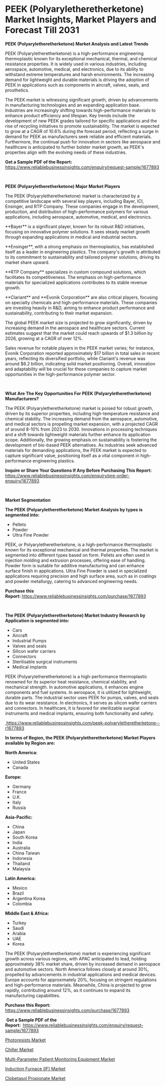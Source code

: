 <p><h1>PEEK (Polyaryletheretherketone) Market Insights, Market Players and Forecast Till 2031</h1></p><p><strong>PEEK (Polyaryletheretherketone) Market Analysis and Latest Trends</strong></p>
<p><p>PEEK (Polyaryletheretherketone) is a high-performance engineering thermoplastic known for its exceptional mechanical, thermal, and chemical resistance properties. It is widely used in various industries, including aerospace, automotive, medical, and electronics, due to its ability to withstand extreme temperatures and harsh environments. The increasing demand for lightweight and durable materials is driving the adoption of PEEK in applications such as components in aircraft, valves, seals, and prosthetics.</p><p>The PEEK market is witnessing significant growth, driven by advancements in manufacturing technologies and an expanding application base. Industries are increasingly shifting towards high-performance materials to enhance product efficiency and lifespan. Key trends include the development of new PEEK grades tailored for specific applications and the rise of recycling initiatives to promote sustainability. The market is expected to grow at a CAGR of 10.6% during the forecast period, reflecting a surge in demand for PEEK as manufacturers seek reliable and efficient materials. Furthermore, the continual push for innovation in sectors like aerospace and healthcare is anticipated to further bolster market growth, as PEEK's properties align with the evolving needs of these industries.</p></p>
<p><strong>Get a Sample PDF of the Report:&nbsp;</strong> <a href="https://www.reliablebusinessinsights.com/enquiry/request-sample/1677893?utm_campaign=1498&utm_medium=2&utm_source=Github&utm_content=ia&utm_term=14102024&utm_id=peek-polyaryletheretherketone">https://www.reliablebusinessinsights.com/enquiry/request-sample/1677893</a></p>
<p>&nbsp;</p>
<p><strong>PEEK (Polyaryletheretherketone) Major Market Players</strong></p>
<p><p>The PEEK (Polyaryletheretherketone) market is characterized by a competitive landscape with several key players, including Bayer, ICI, Ensinger, and RTP Company. These companies engage in the development, production, and distribution of high-performance polymers for various applications, including aerospace, automotive, medical, and electronics.</p><p>**Bayer** is a significant player, known for its robust R&D initiatives, focusing on innovative polymer solutions. It sees steady market growth through expanding applications in medical and industrial sectors. </p><p>**Ensinger**, with a strong emphasis on thermoplastics, has established itself as a leader in engineering plastics. The company's growth is attributed to its commitment to sustainability and tailored polymer solutions, driving its market share upward.</p><p>**RTP Company** specializes in custom compound solutions, which facilitates its competitiveness. The emphasis on high-performance materials for specialized applications contributes to its stable revenue growth.</p><p>**Clariant** and **Evonik Corporation** are also critical players, focusing on specialty chemicals and high-performance materials. These companies are investing heavily in R&D, aiming to enhance product performance and sustainability, contributing to their market expansion.</p><p>The global PEEK market size is projected to grow significantly, driven by increasing demand in the aerospace and healthcare sectors. Current estimates suggest that the market could reach upwards of $1.3 billion by 2026, growing at a CAGR of over 12%.</p><p>Sales revenue for notable players in the PEEK market varies; for instance, Evonik Corporation reported approximately $17 billion in total sales in recent years, reflecting its diversified portfolio, while Clariant's revenue was around $6.2 billion, indicating solid market positioning. Overall, innovation and adaptability will be crucial for these companies to capture market opportunities in the high-performance polymer sector.</p></p>
<p>&nbsp;</p>
<p><strong>What Are The Key Opportunities For PEEK (Polyaryletheretherketone) Manufacturers?</strong></p>
<p><p>The PEEK (Polyaryletheretherketone) market is poised for robust growth, driven by its superior properties, including high-temperature resistance and chemical stability. The increasing demand from the aerospace, automotive, and medical sectors is propelling market expansion, with a projected CAGR of around 8-10% from 2023 to 2030. Innovations in processing techniques and a shift towards lightweight materials further enhance its application scope. Additionally, the growing emphasis on sustainability is fostering the development of bio-based PEEK alternatives. As industries seek advanced materials for demanding applications, the PEEK market is expected to capture significant value, positioning itself as a vital component in high-performance engineering plastics.</p></p>
<p><strong>Inquire or Share Your Questions If Any Before Purchasing This Report:</strong> <a href="https://www.reliablebusinessinsights.com/enquiry/pre-order-enquiry/1677893?utm_campaign=1498&utm_medium=2&utm_source=Github&utm_content=ia&utm_term=14102024&utm_id=peek-polyaryletheretherketone">https://www.reliablebusinessinsights.com/enquiry/pre-order-enquiry/1677893</a></p>
<p>&nbsp;</p>
<p><strong>Market Segmentation</strong></p>
<p><strong>The PEEK (Polyaryletheretherketone) Market Analysis by types is segmented into:</strong></p>
<p><ul><li>Pellets</li><li>Powder</li><li>Ultra Fine Powder</li></ul></p>
<p><p>PEEK, or Polyaryletheretherketone, is a high-performance thermoplastic known for its exceptional mechanical and thermal properties. The market is segmented into different types based on form. Pellets are often used in injection molding and extrusion processes, offering ease of handling. Powder form is suitable for additive manufacturing and can enhance surface finish in applications. Ultra Fine Powder is used in specialized applications requiring precision and high surface area, such as in coatings and powder metallurgy, catering to advanced engineering needs.</p></p>
<p><strong>Purchase this Report:&nbsp;</strong><a href="https://www.reliablebusinessinsights.com/purchase/1677893?utm_campaign=1498&utm_medium=2&utm_source=Github&utm_content=ia&utm_term=14102024&utm_id=peek-polyaryletheretherketone">https://www.reliablebusinessinsights.com/purchase/1677893</a></p>
<p>&nbsp;</p>
<p><strong>The PEEK (Polyaryletheretherketone) Market Industry Research by Application is segmented into:</strong></p>
<p><ul><li>Cars</li><li>Aircraft</li><li>Industrial Pumps</li><li>Valves and seals</li><li>Silicon wafer carriers</li><li>Connectors</li><li>Sterilisable surgical instruments</li><li>Medical implants</li></ul></p>
<p><p>PEEK (Polyaryletheretherketone) is a high-performance thermoplastic renowned for its superior heat resistance, chemical stability, and mechanical strength. In automotive applications, it enhances engine components and fuel systems. In aerospace, it is utilized for lightweight, durable parts. The industrial sector uses PEEK for pumps, valves, and seals due to its wear resistance. In electronics, it serves as silicon wafer carriers and connectors. In healthcare, it is favored for sterilizable surgical instruments and medical implants, ensuring both functionality and safety.</p></p>
<p><a href="https://www.reliablebusinessinsights.com/peek-polyaryletheretherketone--r1677893?utm_campaign=1498&utm_medium=2&utm_source=Github&utm_content=ia&utm_term=14102024&utm_id=peek-polyaryletheretherketone">&nbsp;https://www.reliablebusinessinsights.com/peek-polyaryletheretherketone--r1677893</a></p>
<p><strong>In terms of Region, the PEEK (Polyaryletheretherketone) Market Players available by Region are:</strong></p>
<p>
    <p> <strong> North America: </strong>
        <ul>
            <li>United States</li>
            <li>Canada</li>
        </ul>
        </p> 
    <p> <strong> Europe: </strong>
        <ul>
            <li>Germany</li>
            <li>France</li>
            <li>U.K.</li>
            <li>Italy</li>
            <li>Russia</li>
        </ul>
        </p> 
    <p> <strong> Asia-Pacific: </strong>
        <ul>
            <li>China</li>
            <li>Japan</li>
            <li>South Korea</li>
            <li>India</li>
            <li>Australia</li>
            <li>China Taiwan</li>
            <li>Indonesia</li>
            <li>Thailand</li>
            <li>Malaysia</li>
        </ul>
        </p> 
    <p> <strong> Latin America: </strong>
        <ul>
            <li>Mexico</li>
            <li>Brazil</li>
            <li>Argentina Korea</li>
            <li>Colombia</li>
        </ul>
        </p> 
    <p> <strong> Middle East & Africa: </strong>
        <ul>
            <li>Turkey</li>
            <li>Saudi</li>
            <li>Arabia</li>
            <li>UAE</li>
            <li>Korea</li>
        </ul>
    </p>
    </p>
<p><p>The PEEK (Polyaryletheretherketone) market is experiencing significant growth across various regions, with APAC anticipated to lead, holding approximately 38% market share, driven by increased demand in aerospace and automotive sectors. North America follows closely at around 30%, propelled by advancements in industrial applications and medical devices. Europe accounts for approximately 20%, focusing on stringent regulations and high-performance materials. Meanwhile, China is projected to grow rapidly, contributing around 12%, as it continues to expand its manufacturing capabilities.</p></p>
<p><strong>Purchase this Report: </strong><a href="https://www.reliablebusinessinsights.com/purchase/1677893?utm_campaign=1498&utm_medium=2&utm_source=Github&utm_content=ia&utm_term=14102024&utm_id=peek-polyaryletheretherketone">https://www.reliablebusinessinsights.com/purchase/1677893</a></p>
<p>&nbsp;<strong>Get a Sample PDF of the Report:&nbsp;&nbsp;</strong><a href="https://www.reliablebusinessinsights.com/enquiry/request-sample/1677893?utm_campaign=1498&utm_medium=2&utm_source=Github&utm_content=ia&utm_term=14102024&utm_id=peek-polyaryletheretherketone">https://www.reliablebusinessinsights.com/enquiry/request-sample/1677893</a></p>
<p><strong></strong></p>
<p><p><a href="https://www.linkedin.com/pulse/photoresists-market-trends-focusing-insight-forecast-analysis-gwh3c?utm_campaign=1498&utm_medium=2&utm_source=Github&utm_content=ia&utm_term=14102024&utm_id=peek-polyaryletheretherketone">Photoresists Market</a></p><p><a href="https://www.linkedin.com/pulse/global-chiller-market-opportunities-forecast-period-from-2024-fk3de?utm_campaign=1498&utm_medium=2&utm_source=Github&utm_content=ia&utm_term=14102024&utm_id=peek-polyaryletheretherketone">Chiller Market</a></p><p><a href="https://www.linkedin.com/pulse/multi-parameter-patient-monitoring-equipment-market-9q8gc?utm_campaign=1498&utm_medium=2&utm_source=Github&utm_content=ia&utm_term=14102024&utm_id=peek-polyaryletheretherketone">Multi-Parameter Patient Monitoring Equipment Market</a></p><p><a href="https://www.linkedin.com/pulse/induction-furnace-market-indicators-size-regional-breakdown-player-a4gzc?utm_campaign=1498&utm_medium=2&utm_source=Github&utm_content=ia&utm_term=14102024&utm_id=peek-polyaryletheretherketone">Induction Furnace (IF) Market</a></p><p><a href="https://github.com/lylyparadise/Market-Research-Report-List-5/blob/main/clobetasol-propionate-market.md?utm_campaign=1498&utm_medium=2&utm_source=Github&utm_content=ia&utm_term=14102024&utm_id=peek-polyaryletheretherketone">Clobetasol Propionate Market</a></p></p>